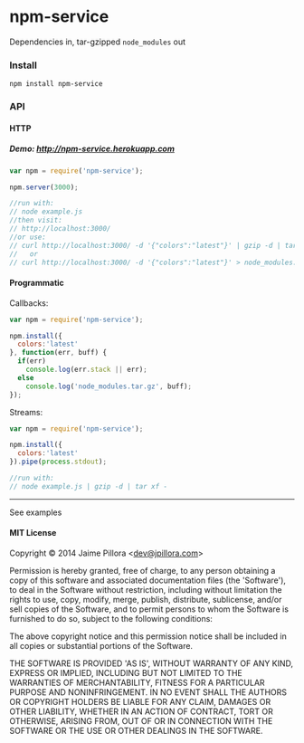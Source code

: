 npm-service
=============

Dependencies in, tar-gzipped `node_modules` out

### Install
```
npm install npm-service
```

### API

#### HTTP

##### Demo: http://npm-service.herokuapp.com

``` js
var npm = require('npm-service');

npm.server(3000);

//run with:
// node example.js
//then visit:
// http://localhost:3000/
//or use:
// curl http://localhost:3000/ -d '{"colors":"latest"}' | gzip -d | tar xf -
//   or
// curl http://localhost:3000/ -d '{"colors":"latest"}' > node_modules.tar.gz
```

#### Programmatic

Callbacks:

``` js
var npm = require('npm-service');

npm.install({
  colors:'latest'
}, function(err, buff) {
  if(err)
    console.log(err.stack || err);
  else
    console.log('node_modules.tar.gz', buff);
});
```

Streams:

``` js
var npm = require('npm-service');

npm.install({
  colors:'latest'
}).pipe(process.stdout);

//run with:
// node example.js | gzip -d | tar xf -
```


---

See examples

#### MIT License

Copyright &copy; 2014 Jaime Pillora &lt;dev@jpillora.com&gt;

Permission is hereby granted, free of charge, to any person obtaining
a copy of this software and associated documentation files (the
'Software'), to deal in the Software without restriction, including
without limitation the rights to use, copy, modify, merge, publish,
distribute, sublicense, and/or sell copies of the Software, and to
permit persons to whom the Software is furnished to do so, subject to
the following conditions:

The above copyright notice and this permission notice shall be
included in all copies or substantial portions of the Software.

THE SOFTWARE IS PROVIDED 'AS IS', WITHOUT WARRANTY OF ANY KIND,
EXPRESS OR IMPLIED, INCLUDING BUT NOT LIMITED TO THE WARRANTIES OF
MERCHANTABILITY, FITNESS FOR A PARTICULAR PURPOSE AND NONINFRINGEMENT.
IN NO EVENT SHALL THE AUTHORS OR COPYRIGHT HOLDERS BE LIABLE FOR ANY
CLAIM, DAMAGES OR OTHER LIABILITY, WHETHER IN AN ACTION OF CONTRACT,
TORT OR OTHERWISE, ARISING FROM, OUT OF OR IN CONNECTION WITH THE
SOFTWARE OR THE USE OR OTHER DEALINGS IN THE SOFTWARE.
